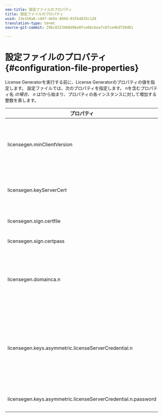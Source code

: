 ```yaml
---
seo-title: 設定ファイルのプロパティ
title: 設定ファイルのプロパティ
uuid: 13e158a6-c447-4e5e-884d-03fb4835c120
translation-type: tm+mt
source-git-commit: 29bc8323460d9be0fce66cbea7c6fce46df20d61

---
```



# 設定ファイルのプロパティ {#configuration-file-properties}

License Generatorを実行する前に、License Generatorのプロパティの値を指定します。 設定ファイルでは、次のプロパティを指定します。 nを含むプロパティ名 *の場合*、 *n* は1から始まり、プロパティの各インスタンスに対して増加する整数を表します。

<table frame="all" colsep="1" rowsep="1" class="+ topic/table adobe-d/table " id="table_qk1_rry_n4"> 
 <thead class="- topic/thead "> 
  <tr rowsep="1" class="- topic/row "> 
   <th colname="1" class="- topic/entry entry"> プロパティ </th> 
   <th colname="2" class="- topic/entry entry"> 説明 </th> 
  </tr> 
 </thead>
 <tbody class="- topic/tbody "> 
  <tr rowsep="1" class="- topic/row "> 
   <td colname="1" class="- topic/entry "><span class="+ topic/ph pr-d/codeph codeph"> licensegen.minClientVersion</span> </td> 
   <td colname="2" class="- topic/entry "> サポートされるクライアントの最小バージョンを設定します。 設定しなかった場合、デフォルトではすべてのバージョンがサポートされます。 この値を設定して、古いクライアントがサポートしていないライセンス要件にどのように対応するかを制御します。 x（Adobe Access x.0の場合）を指定します。xはメジャーリリース番号です。 </td> 
  </tr> 
  <tr rowsep="1" class="- topic/row "> 
   <td colname="1" class="- topic/entry "><span class="+ topic/ph pr-d/codeph codeph"> licensegen.keyServerCert</span> </td> 
   <td colname="2" class="- topic/entry "> キーサーバー証明書（キーサーバーで使用されるアドビが発行するライセンスサーバー証明書）。 この証明書は、iOSデバイスへのキーの配信にキーサーバーが必要であることをメタデータ/ポリシーが示す場合にのみ使用されます。 </td> 
  </tr> 
  <tr rowsep="1" class="- topic/row "> 
   <td colname="1" class="- topic/entry "><span class="+ topic/ph pr-d/codeph codeph"> licensegen.sign.certfile</span> </td> 
   <td colname="2" class="- topic/entry "> ライセンス署名用のライセンスサーバーの資格情報を含むPKCS12ファイルです。 このプロパティは、証明書と秘密鍵を含む.pfxファイルを参照する必要があります。 </td> 
  </tr> 
  <tr rowsep="1" class="- topic/row "> 
   <td colname="1" class="- topic/entry "><span class="+ topic/ph pr-d/codeph codeph"> licensegen.sign.certpass</span> </td> 
   <td colname="2" class="- topic/entry ">licensegen.sign.certfileで指定されたファイルの保護に使 <span class="+ topic/ph pr-d/codeph codeph"> 用されるパスワードです。</span> </td> 
  </tr> 
  <tr rowsep="1" class="- topic/row "> 
   <td colname="1" class="- topic/entry "><span class="+ topic/ph pr-d/codeph codeph">licensegen.domainca.n</span> </td> 
   <td colname="2" class="- topic/entry "> ドメインバインドライセンスを生成する場合は、1つ以上のドメインCA証明書を指定して、このライセンス発行者が信頼するドメイン機関を示す必要があります。 ライセンスの受信者がドメイン証明書で、指定したドメインCAの1つが発行していない場合、ライセンスを生成できません。 このプロパティは、証明書のみを含む.cerファイルを指定します（PEMまたはDER形式を使用できます）。 nは、1から始まる単調に増加する必要があります。 </td> 
  </tr> 
  <tr rowsep="1" class="- topic/row "> 
   <td colname="1" class="- topic/entry "><span class="+ topic/ph pr-d/codeph codeph">licensegen.keys.asymmetric.licenseServerCredential.n</span> </td> 
   <td colname="2" class="- topic/entry "> <p class="- topic/p ">メタデータとポリシーのCEKを復号化するための追加のライセンスサーバー資格情報を含む、オプションのPKCS12ファイル。 コンテンツがlicensegen.sign.certfileで指定された証明書以外のLicense Server証明書でパッケージ化されている場合は、追加の資格情 <span class="codeph"> 報を設定できます</span>。 このプロパティは、証明書と秘密鍵を含む <span class="filepath"> .pfx</span> (.pfx)ファイルを参照する必要があります。 nは、1から始まる単調に増加する必要があります。 </p> </td> 
  </tr> 
  <tr rowsep="0" class="- topic/row "> 
   <td colname="1" class="- topic/entry "><span class="+ topic/ph pr-d/codeph codeph">licensegen.keys.asymmetric.licenseServerCredential.n.password</span> </td> 
   <td colname="2" class="- topic/entry ">指定したファイルの保護に使用するパスワード： <p><span class="+ topic/ph pr-d/codeph codeph"> licensegen.keys.asymmetric.licenseServerCredential.n</span> </p> </td> 
  </tr> 
 </tbody> 
</table>

